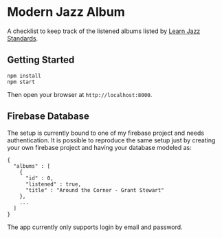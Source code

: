 # Modern Jazz Album

A checklist to keep track of the listened albums listed by [Learn Jazz Standards](https://www.learnjazzstandards.com/blog/all-about-jazz/jazz-album-reviews/92-modern-jazz-albums-need-listen/).

## Getting Started

    npm install
    npm start

Then open your browser at `http://localhost:8000`.

## Firebase Database

The setup is currently bound to one of my firebase project and needs authentication. It is possible to reproduce the same setup just by creating your own firebase project and having your database modeled as:

    {
      "albums" : [ 
        {
          "id" : 0,
          "listened" : true,
          "title" : "Around the Corner - Grant Stewart"
        },
        ...
      ]
    }

The app currently only supports login by email and password.